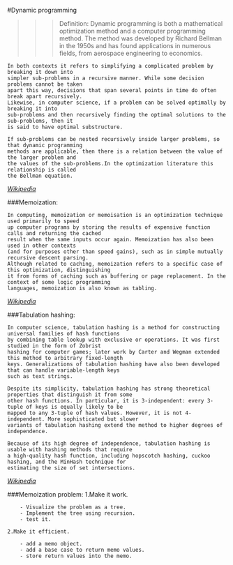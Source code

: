 #Dynamic programming
>>>Definition:
    Dynamic programming is both a mathematical optimization method and a computer programming 
    method. The method was developed by Richard Bellman in the 1950s and has found applications 
    in numerous fields, from aerospace engineering to economics.
    
    In both contexts it refers to simplifying a complicated problem by breaking it down into 
    simpler sub-problems in a recursive manner. While some decision problems cannot be taken 
    apart this way, decisions that span several points in time do often break apart recursively. 
    Likewise, in computer science, if a problem can be solved optimally by breaking it into 
    sub-problems and then recursively finding the optimal solutions to the sub-problems, then it 
    is said to have optimal substructure.
  
    If sub-problems can be nested recursively inside larger problems, so that dynamic programming 
    methods are applicable, then there is a relation between the value of the larger problem and 
    the values of the sub-problems.In the optimization literature this relationship is called 
    the Bellman equation.
*[Wikipedia](https://en.wikipedia.org/wiki/Dynamic_programming)*

###Memoization:
    
    In computing, memoization or memoisation is an optimization technique used primarily to speed 
    up computer programs by storing the results of expensive function calls and returning the cached 
    result when the same inputs occur again. Memoization has also been used in other contexts 
    (and for purposes other than speed gains), such as in simple mutually recursive descent parsing.
    Although related to caching, memoization refers to a specific case of this optimization, distinguishing 
    it from forms of caching such as buffering or page replacement. In the context of some logic programming 
    languages, memoization is also known as tabling.
*[Wikipedia](https://en.wikipedia.org/wiki/Memoization#:~:text=In%20computing%2C%20memoization%20or%20memoisation,the%20same%20inputs%20occur%20again.)*

###Tabulation hashing:
    
    In computer science, tabulation hashing is a method for constructing universal families of hash functions 
    by combining table lookup with exclusive or operations. It was first studied in the form of Zobrist 
    hashing for computer games; later work by Carter and Wegman extended this method to arbitrary fixed-length 
    keys. Generalizations of tabulation hashing have also been developed that can handle variable-length keys 
    such as text strings.
    
    Despite its simplicity, tabulation hashing has strong theoretical properties that distinguish it from some 
    other hash functions. In particular, it is 3-independent: every 3-tuple of keys is equally likely to be 
    mapped to any 3-tuple of hash values. However, it is not 4-independent. More sophisticated but slower 
    variants of tabulation hashing extend the method to higher degrees of independence.
    
    Because of its high degree of independence, tabulation hashing is usable with hashing methods that require 
    a high-quality hash function, including hopscotch hashing, cuckoo hashing, and the MinHash technique for 
    estimating the size of set intersections.
*[Wikipedia](https://en.wikipedia.org/wiki/Tabulation_hashing)*

###Memoization problem:
    1.Make it work.
    
        - Visualize the problem as a tree.
        - Implement the tree using recursion.
        - test it.
        
    2.Make it efficient.
    
        - add a memo object.
        - add a base case to return memo values.
        - store return values into the memo.
        
